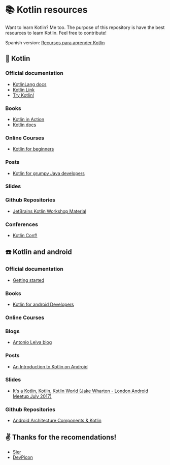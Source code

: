 # :books: Kotlin resources 

Want to learn Kotlin? Me too. 
The purpose of this repository is have the best resources to learn Kotlin. Feel free to contribute! 

Spanish version: [Recursos para aprender Kotlin](RESOURCES_ES.MD)

## :hatched_chick: Kotlin

### Official documentation
* [KotlinLang docs](https://kotlinlang.org/docs/)
* [Kotlin Link](https://kotlin.link/)
* [Try Kotlin!](https://try.kotlinlang.org/)

### Books
* [Kotlin in Action](https://www.amazon.com/Kotlin-Action-Dmitry-Jemerov/dp/1617293296/ref=sr_1_1?ie=UTF8&qid=1501222185&sr=8-1&keywords=kotlin+in+action)
* [Kotlin docs](https://kotlinlang.org/docs/kotlin-docs.pdf)

### Online Courses
* [Kotlin for beginners](https://www.udemy.com/kotlin-course/learn/v4/overview)
 
### Posts
* [Kotlin for grumpy Java developers](https://medium.com/@Pinterest_Engineering/kotlin-for-grumpy-java-developers-8e90875cb6ab)

### Slides


### Github Repositories
* [JetBrains Kotlin Workshop Material](https://github.com/JetBrains/kotlin-workshop)

### Conferences
* [Kotlin Conf!](https://kotlinconf.com/)


## :phone: Kotlin and android


### Official documentation
* [Getting started](https://developer.android.com/kotlin/index.html)

### Books
* [Kotlin for android Developers](https://www.amazon.com/Kotlin-Android-Developers-Learn-developing/dp/1530075610/ref=pd_bxgy_14_img_2?_encoding=UTF8&pd_rd_i=1530075610&pd_rd_r=YSDSWSAP9E7W4EYXK1CS&pd_rd_w=fbwhE&pd_rd_wg=UCZ4M&psc=1&refRID=YSDSWSAP9E7W4EYXK1CS)

### Online Courses

### Blogs

* [Antonio Leiva blog](https://antonioleiva.com/kotlin/)
 
### Posts
* [An Introduction to Kotlin on Android](https://www.bignerdranch.com/blog/an-introduction-to-kotlin-on-android/)

### Slides
* [It's a Kotlin, Kotlin, Kotlin World (Jake Wharton - London Android Meetup July 2017)](https://speakerdeck.com/jakewharton/its-a-kotlin-kotlin-kotlin-world-london-android-meetup-july-2017)

### Github Repositories
* [Android Architecture Components & Kotlin](https://github.com/erikcaffrey/Android-Architecture-Components-Kotlin)


## :v: Thanks for the recomendations!

* [Sier](https://github.com/sierisimo)
* [DevPicon](https://github.com/DevPicon)



